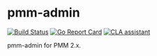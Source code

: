 # pmm-admin

[![Build Status](https://travis-ci.org/percona/pmm-admin.svg)](https://travis-ci.org/percona/pmm-admin)
[![Go Report Card](https://goreportcard.com/badge/github.com/percona/pmm-admin)](https://goreportcard.com/report/github.com/percona/pmm-admin)
[![CLA assistant](https://cla-assistant.percona.com/readme/badge/percona/pmm-admin)](https://cla-assistant.percona.com/percona/pmm-admin)

pmm-admin for PMM 2.x.
